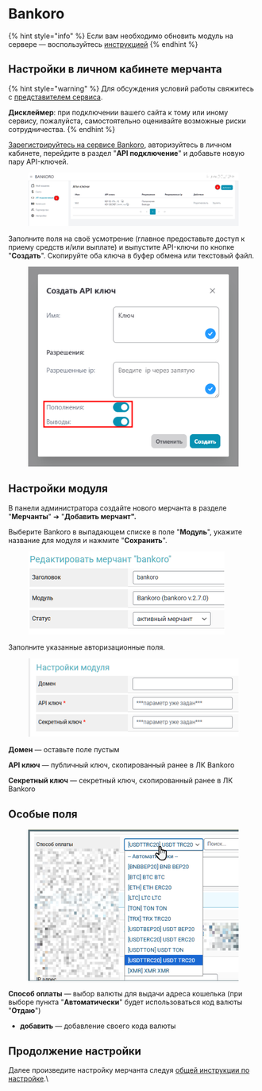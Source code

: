 # Bankoro

{% hint style="info" %}
Если вам необходимо обновить модуль на сервере — воспользуйтесь [инструкцией](https://premium.gitbook.io/main/osnovnye-nastroiki/faq/obnovlenie-failov-skripta-na-servere/kak-obnovit-faily-na-servere#moduli-merchantov-i-avtovyplat)
{% endhint %}

## Настройки в личном кабинете мерчанта

{% hint style="warning" %}
Для обсуждения условий работы свяжитесь с [представителем сервиса](https://t.me/bankoro_crypto).

**Дисклеймер**: при подключении вашего сайта к тому или иному сервису, пожалуйста, самостоятельно оценивайте возможные риски сотрудничества.
{% endhint %}

[Зарегистрируйтесь на сервисе Bankoro](https://bankoro.io/registration), авторизуйтесь в личном кабинете, перейдите в раздел "**API подключение**" и добавьте новую пару API-ключей.

<figure><img src="../../../.gitbook/assets/image (3) (1).png" alt=""><figcaption></figcaption></figure>

Заполните поля на своё усмотрение (главное предоставьте доступ к приему средств и/или выплате) и выпустите API-ключи по кнопке "**Создать**". Скопируйте оба ключа в буфер обмена или текстовый файл.

<figure><img src="../../../.gitbook/assets/image (1) (1) (1) (1) (1) (1).png" alt=""><figcaption></figcaption></figure>

## Настройки модуля

В панели администратора создайте нового мерчанта в разделе "**Мерчанты**" ➔ "**Добавить мерчант".**

Выберите Bankoro в выпадающем списке в поле "**Модуль**", укажите название для модуля и нажмите "**Сохранить**".

<figure><img src="../../../.gitbook/assets/image (3) (1) (1).png" alt=""><figcaption></figcaption></figure>

Заполните указанные авторизационные поля.

<figure><img src="../../../.gitbook/assets/image (2) (1) (1) (1) (1) (1).png" alt=""><figcaption></figcaption></figure>

**Домен** — оставьте поле пустым

**API ключ** — публичный ключ, скопированный ранее в ЛК Bankoro

**Секретный ключ** — секретный ключ, скопированный ранее в ЛК Bankoro

## Особые поля

<figure><img src="../../../.gitbook/assets/image (2221).png" alt=""><figcaption></figcaption></figure>

**Способ оплаты** — выбор валюты для выдачи адреса кошелька (при выборе пункта "**Автоматически**" будет использоваться код валюты "**Отдаю**")

* **добавить** — добавление своего кода валюты

## Продолжение настройки

Далее произведите настройку мерчанта следуя [общей инструкции по настройке](https://premium.gitbook.io/rukovodstvo-polzovatelya/osnovnye-nastroiki/merchanty-i-avtovyplaty/merchanty/obshie-nastroiki-merchantov).\

